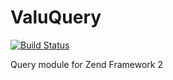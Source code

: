 ValuQuery
=========

[![Build Status](https://travis-ci.org/mediacabinet/valuquery.png?branch=master)](http://travis-ci.org/mediacabinet/valuquery)

Query module for Zend Framework 2
